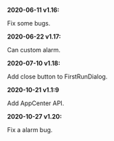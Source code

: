 ﻿
**2020-06-11 v1.16:**

Fix some bugs.

**2020-06-22 v1.17:**

Can custom alarm.

**2020-07-10 v1.18:**

Add close button to FirstRunDialog.

**2020-10-21 v1.1:9**

Add AppCenter API.

**2020-10-27 v1.20:**

Fix a alarm bug.